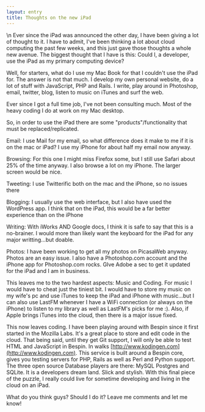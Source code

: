 ```yaml
---
layout: entry
title: Thoughts on the new iPad
---
```


\n    Ever since the iPad was announced the other day, I have been giving a lot of thought to it.  I have to admit, I've been thinking a lot about cloud computing the past few weeks, and this just gave those thoughts a whole new avenue.  The biggest thought that I have is this: Could I, a developer, use the iPad as my primary computing device?  

Well, for starters, what do I use my Mac Book for that I couldn't use the iPad for.  The answer is not that much.  I develop my own personal website, do a lot of stuff with JavaScript, PHP and Rails.  I write, play around in Photoshop,  email, twitter, blog, listen to music on iTunes and surf the web. 

Ever since I got a full time job, I've not been consulting much. Most of the heavy coding I do at work on my Mac desktop.

So, in order to use the iPad there are some "products"/functionality that must be replaced/replicated.

Email: I use Mail for my email, so what difference does it make to me if it is on the mac or iPad?  I use my iPhone for about half my email now anyway.

Browsing: For this one I might miss Firefox some, but I still use Safari about 25% of the time anyway.  I also browse a lot on my iPhone.  The larger screen would be nice.

Tweeting: I use Twitterific both on the mac and the iPhone, so no issues there

Blogging: I usually use the web interface, but I also have used the WordPress app.  I think that on the iPad, this would be a far better experience than on the iPhone

Writing: With iWorks AND Google docs, I think it is safe to say that this is a no-brainer. I would more than likely want the keyboard for the iPad for any major writting...but doable.

Photos: I have been working to get all my photos on PicasaWeb anyway.  Photos are an easy issue.  I also have a Photoshop.com account and the iPhone app for Photoshop.com rocks.  GIve Adobe a sec to get it updated for the iPad and I am in business.

This leaves me to the two hardest aspects: Music and Coding.  For music I would have to cheat just the tiniest bit.  I would have to store my music on my wife's pc and use iTunes to keep the iPad and iPhone with music...but I can also use LastFM whenever I have a WiFi connection (or always on the iPhone) to listen to my library as well as LastFM's picks for me :).  Also, if Apple brings iTunes into the cloud, then there is a major issue fixed.

This now leaves coding.  I have been playing around with Bespin since it first started in the Mozilla Labs. It's a great place to store and edit code in the cloud.  That being said, until they get Git support, I will only be able to test HTML and JavaScript in Bespin.  In walks [http://www.kodingen.com](http://www.kodingen.com).  This service is built around a Bespin core, gives you testing servers for PHP, Rails as well as Perl and Python support.  The three open source Database players are there: MySQL Postgres and SQLite.  It is a developers dream land.  Slick and stylish.  With this final piece of the puzzle, I really could live for sometime developing and living in the cloud on an iPad.

What do you think guys?  Should I do it?  Leave me comments and let me know!
  
